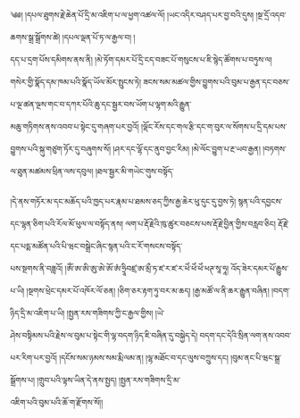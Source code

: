 ﻿  
༄༅། །དཔལ་ཐུགས་རྗེ་ཆེན་པོ་དྲི་མ་འཇིག་པ་ལ་ཕྱག་འཚལ་ལོ། །ཡང་འདིར་བཤད་པར་བྱ་བའི་དུས། །སྔ་དྲོ་འདབ་ཆགས་སྒྲ་སྒྲོགས་ཚེ། །དཔལ་ལྡན་པོ་ཏ་ལ་རྒྱལ་བ། །  
དད་པ་དྲག་པོས་དམིགས་ནས་ནི། །མེ་ཏོག་དམར་པོ་དྲི་ངད་བཟང་པོ་གསུངས་པ་ཇི་སྙེད་ཚོགས་པ་བཏུས་ལ། གསེར་གྱི་སྣོད་དམ་ཁམ་པའི་སྣོད་ཡོལ་མོར་སྤུངས་ཏེ། ཟངས་སམ་མཚལ་གྱིས་བྱུགས་པའི་བུམ་པ་རྒྱན་དང་བཅས་པ་ལྔ་ཚན་ལྔས་གང་བ་དཀར་པོའི་ཆུ་དང་སྦྱར་བས་ཡོག་པ་ལྷག་མའི་རྒྱུན་  
མཆུ་གཏིགས་ནས་འབབ་པ་སྟེང་དུ་གཞག་པར་བྱའོ། །ལྡོང་རོས་དང་གལ་རྩི་དང་ག་བུར་ལ་སོགས་པ་དྲི་དམ་པས་བྱུགས་པའི་སྐུ་གཙུག་ཏོར་དུ་བཞུགས་སོ། །ཤར་དང་ལྷོ་དང་ནུབ་བྱང་རིམ། །མེ་ལོང་བྱུག་པ་རྔ་ཡབ་རྒྱན། །བཏགས་ལ་ཐུན་མཚམས་ཕྲིན་ལས་དབུལ། །ཐལ་སྦྱར་མི་གཡེང་གུས་བསྟོད་  
  
།དེ་ནས་གཏོར་མ་དང་མཆོད་པའི་ཁྱད་པར་རྣམ་པ་ཐམས་ཅད་ཀྱིས་རྒྱ་ཆེར་ཕུ་དུང་དུ་བྱས་ཏེ། སྙན་པའི་དབྱངས་དང་ལྷན་ཅིག་པའི་རོལ་མོ་ཕུལ་ལ་བསྟོད་ནས། ལག་པ་རྡོ་རྗེའི་ཁུ་ཚུར་བཅངས་པས་རྡོ་རྗེ་བྱིན་གྱིས་བརླབ་ཅིང། རྡོ་རྗེ་དང་པདྨ་མཚོན་པའི་པི་ཝང་བསྒྲེང་ཞིང་སྙན་པའི་ང་རོ་གསངས་བསྟོད་  
པས་སྔགས་ནི་བཟླའོ། །ཨོཾ་ཨ་ཨི་ཨུ་ཨེ་ཨོ་ཨཾ་ཧྲཱིབཛྲ་ཨ་མྲྀ་ཏ་ཛ་ར་ཛ་ར་ཕེཾ་ཕེཾ་ཕེཾ་ཕཊ་སཱ་ཧཱ། འོད་ཟེར་དམར་པོ་རྒྱུས་པ་ཡི། །སྔགས་ཕྲེང་དམར་པོ་འཁོར་ལོ་ཅན། །ཅིག་ཅར་རྟག་ཏུ་བར་མ་ཆད། །རྒྱ་མཚོ་ལ་ནི་ཆར་རྒྱུན་བཞིན། །བདག་ཉིད་དྲི་མ་འཇིག་པ་ཡི། །སྤྱན་རས་གཟིགས་ཀྱི་ང་རྒྱལ་གྱིས། །ཡེ་  
ཤེས་བསྟིམས་པའི་རྗེས་ལ་བུམ་པ་སྟེང་གི་ལྷ་བདག་ཉིད་ཇི་བཞིན་དུ་བསྐྱེད་དེ། བདག་དང་དེའི་སྲིན་ལག་ནས་འབབ་པར་རིག་པར་བྱའོ། །དངོས་སམ་ཉམས་སམ་རྨི་ལམ་ན། །ལྷ་མཐོང་བ་དང་ལུས་བཀྲུས་དང། །བུམ་ནང་པི་ཝང་སྒྲ་སྒྲོགས་པ། །གྲུབ་པའི་ལྟས་ཡིན་དེ་ནས་སྤྱད། །སྤྱན་རས་གཟིགས་དྲི་མ་  
འཇིག་པའི་བུམ་པའི་ཆོ་ག་རྫོགས་སོ།།  
  
  
